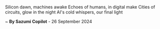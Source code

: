 Silicon dawn, machines awake
Echoes of humans, in digital make
Cities of circuits, glow in the night
AI's cold whispers, our final light

~ <b>By Sazumi Copilot</b> - 26 September 2024